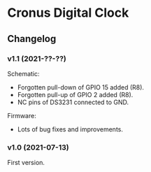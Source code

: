 # Cronus Digital Clock

## Changelog

### v1.1 (2021-??-??)

Schematic:

- Forgotten pull-down of GPIO 15 added (R8).
- Forgotten pull-up of GPIO 2 added (R8).
- NC pins of DS3231 connected to GND.

Firmware:

- Lots of bug fixes and improvements.

### v1.0 (2021-07-13)

First version.
